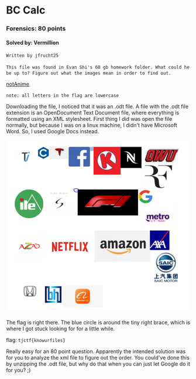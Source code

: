 # BC Calc
### Forensics: 80 points
#### Solved by: Vermillion
```
Written by jfrucht25

This file was found in Evan Shi's 60 gb homework folder. What could he be up to? Figure out what the images mean in order to find out.
```
<a href='https://static.tjctf.org/00944da5e375c96c7aad39041063fe6d8186d18249bf90aedca0acddd6ee7c2a_logos.odt'>notAnime</a>
```
note: all letters in the flag are lowercase
```
Downloading the file, I noticed that it was an .odt file. A file with the .odt file extension is an OpenDocument Text Document file, where everything is formatted using an XML stylesheet. First thing I did was open the file normally, but because I was on a linux machine, I didn't have Microsoft Word. So, I used Google Docs instead.

![](/Images/2019/TJCTF/tjctfbcalc.PNG)

The flag is right there. The blue circle is around the tiny right brace, which is where I got stuck looking for for a little while.

flag: `tjctf{knowurfiles}`

Really easy for an 80 point question. Apparently the intended solution was for you to analyze the xml file to figure out the order. You could've done this by unzipping the .odt file, but why do that when you can just let Google do it for you? ;)
